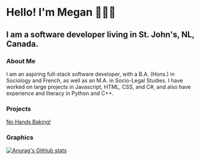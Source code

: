# Hello! I'm Megan 👩🏻‍💻

## I am a software developer living in St. John's, NL, Canada.

### About Me

I am an aspiring full-stack software developer, with a B.A. (Hons.) in Sociology and French, as well as an M.A. in Socio-Legal Studies. I have worked on large projects in Javascript, HTML, CSS, and C#, and also have experience and literacy in Python and C++.

### Projects

[No Hands Baking!](https://mpartificer.github.io/NoHandsBaking/)

### Graphics

[![Anurag's GitHub stats](https://github-readme-stats.vercel.app/api?username=mpartificer&theme=dracula)](https://github.com/anuraghazra/github-readme-stats)

